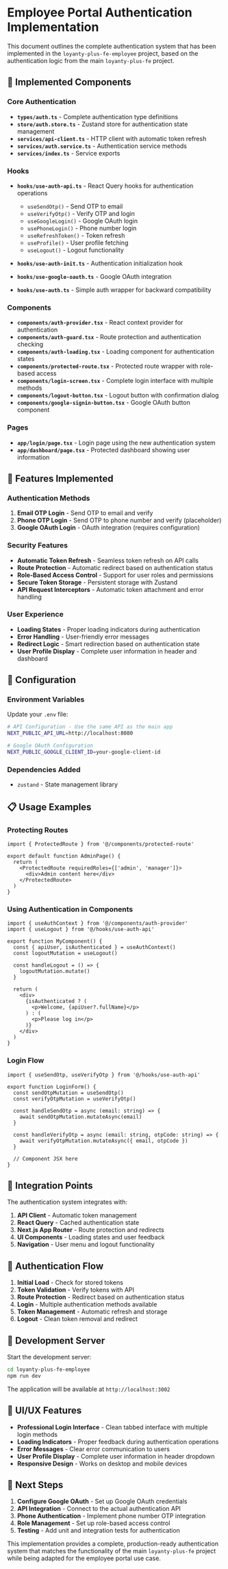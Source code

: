 # Employee Portal Authentication Implementation

This document outlines the complete authentication system that has been implemented in the `loyanty-plus-fe-employee` project, based on the authentication logic from the main `loyanty-plus-fe` project.

## 🔧 Implemented Components

### Core Authentication
- **`types/auth.ts`** - Complete authentication type definitions
- **`store/auth.store.ts`** - Zustand store for authentication state management
- **`services/api-client.ts`** - HTTP client with automatic token refresh
- **`services/auth.service.ts`** - Authentication service methods
- **`services/index.ts`** - Service exports

### Hooks
- **`hooks/use-auth-api.ts`** - React Query hooks for authentication operations
  - `useSendOtp()` - Send OTP to email
  - `useVerifyOtp()` - Verify OTP and login
  - `useGoogleLogin()` - Google OAuth login
  - `usePhoneLogin()` - Phone number login
  - `useRefreshToken()` - Token refresh
  - `useProfile()` - User profile fetching
  - `useLogout()` - Logout functionality

- **`hooks/use-auth-init.ts`** - Authentication initialization hook
- **`hooks/use-google-oauth.ts`** - Google OAuth integration
- **`hooks/use-auth.ts`** - Simple auth wrapper for backward compatibility

### Components
- **`components/auth-provider.tsx`** - React context provider for authentication
- **`components/auth-guard.tsx`** - Route protection and authentication checking
- **`components/auth-loading.tsx`** - Loading component for authentication states
- **`components/protected-route.tsx`** - Protected route wrapper with role-based access
- **`components/login-screen.tsx`** - Complete login interface with multiple methods
- **`components/logout-button.tsx`** - Logout button with confirmation dialog
- **`components/google-signin-button.tsx`** - Google OAuth button component

### Pages
- **`app/login/page.tsx`** - Login page using the new authentication system
- **`app/dashboard/page.tsx`** - Protected dashboard showing user information

## 🚀 Features Implemented

### Authentication Methods
1. **Email OTP Login** - Send OTP to email and verify
2. **Phone OTP Login** - Send OTP to phone number and verify (placeholder)
3. **Google OAuth Login** - OAuth integration (requires configuration)

### Security Features
- **Automatic Token Refresh** - Seamless token refresh on API calls
- **Route Protection** - Automatic redirect based on authentication status
- **Role-Based Access Control** - Support for user roles and permissions
- **Secure Token Storage** - Persistent storage with Zustand
- **API Request Interceptors** - Automatic token attachment and error handling

### User Experience
- **Loading States** - Proper loading indicators during authentication
- **Error Handling** - User-friendly error messages
- **Redirect Logic** - Smart redirection based on authentication state
- **User Profile Display** - Complete user information in header and dashboard

## 🔐 Configuration

### Environment Variables
Update your `.env` file:

```bash
# API Configuration - Use the same API as the main app
NEXT_PUBLIC_API_URL=http://localhost:8080

# Google OAuth Configuration
NEXT_PUBLIC_GOOGLE_CLIENT_ID=your-google-client-id
```

### Dependencies Added
- `zustand` - State management library

## 📋 Usage Examples

### Protecting Routes
```tsx
import { ProtectedRoute } from '@/components/protected-route'

export default function AdminPage() {
  return (
    <ProtectedRoute requiredRoles={['admin', 'manager']}>
      <div>Admin content here</div>
    </ProtectedRoute>
  )
}
```

### Using Authentication in Components
```tsx
import { useAuthContext } from '@/components/auth-provider'
import { useLogout } from '@/hooks/use-auth-api'

export function MyComponent() {
  const { apiUser, isAuthenticated } = useAuthContext()
  const logoutMutation = useLogout()

  const handleLogout = () => {
    logoutMutation.mutate()
  }

  return (
    <div>
      {isAuthenticated ? (
        <p>Welcome, {apiUser?.fullName}</p>
      ) : (
        <p>Please log in</p>
      )}
    </div>
  )
}
```

### Login Flow
```tsx
import { useSendOtp, useVerifyOtp } from '@/hooks/use-auth-api'

export function LoginForm() {
  const sendOtpMutation = useSendOtp()
  const verifyOtpMutation = useVerifyOtp()

  const handleSendOtp = async (email: string) => {
    await sendOtpMutation.mutateAsync(email)
  }

  const handleVerifyOtp = async (email: string, otpCode: string) => {
    await verifyOtpMutation.mutateAsync({ email, otpCode })
  }

  // Component JSX here
}
```

## 🎯 Integration Points

The authentication system integrates with:
1. **API Client** - Automatic token management
2. **React Query** - Cached authentication state
3. **Next.js App Router** - Route protection and redirects
4. **UI Components** - Loading states and user feedback
5. **Navigation** - User menu and logout functionality

## 🔄 Authentication Flow

1. **Initial Load** - Check for stored tokens
2. **Token Validation** - Verify tokens with API
3. **Route Protection** - Redirect based on authentication status
4. **Login** - Multiple authentication methods available
5. **Token Management** - Automatic refresh and storage
6. **Logout** - Clean token removal and redirect

## 📱 Development Server

Start the development server:
```bash
cd loyanty-plus-fe-employee
npm run dev
```

The application will be available at `http://localhost:3002`

## 🎨 UI/UX Features

- **Professional Login Interface** - Clean tabbed interface with multiple login methods
- **Loading Indicators** - Proper feedback during authentication operations
- **Error Messages** - Clear error communication to users
- **User Profile Display** - Complete user information in header dropdown
- **Responsive Design** - Works on desktop and mobile devices

## 🔧 Next Steps

1. **Configure Google OAuth** - Set up Google OAuth credentials
2. **API Integration** - Connect to the actual authentication API
3. **Phone Authentication** - Implement phone number OTP integration
4. **Role Management** - Set up role-based access control
5. **Testing** - Add unit and integration tests for authentication

This implementation provides a complete, production-ready authentication system that matches the functionality of the main `loyanty-plus-fe` project while being adapted for the employee portal use case.

